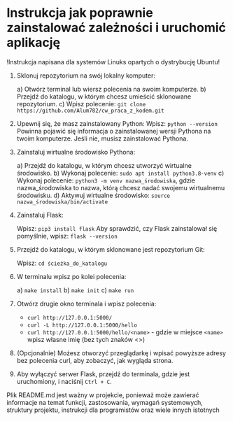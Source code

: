 # Instrukcja jak poprawnie zainstalować zależności i uruchomić aplikację

!Instrukcja napisana dla systemów Linuks opartych o dystrybucję Ubuntu!

1. Sklonuj repozytorium na swój lokalny komputer:

   a) Otwórz terminal lub wiersz polecenia na swoim komputerze.
   b) Przejdź do katalogu, w którym chcesz umieścić sklonowane repozytorium.
   c) Wpisz polecenie: `git clone https://github.com/Alum782/cw_praca_z_kodem.git`

2. Upewnij się, że masz zainstalowany Python:
   Wpisz: `python --version`
   Powinna pojawić się informacja o zainstalowanej wersji Pythona na twoim komputerze. Jeśli nie, musisz zainstalować Pythona.

3. Zainstaluj wirtualne środowisko Pythona:

   a) Przejdź do katalogu, w którym chcesz utworzyć wirtualne środowisko.
   b) Wykonaj polecenie: `sudo apt install python3.8-venv`
   c) Wykonaj polecenie: `python3 -m venv nazwa_środowiska`, gdzie nazwa_środowiska to nazwa, którą chcesz nadać swojemu wirtualnemu środowisku.
   d) Aktywuj wirtualne środowisko: `source nazwa_środowiska/bin/activate`

4. Zainstaluj Flask:

   Wpisz: `pip3 install flask`
   Aby sprawdzić, czy Flask zainstalował się pomyślnie, wpisz: `flask --version`

5. Przejdź do katalogu, w którym sklonowane jest repozytorium Git:

   Wpisz: `cd ścieżka_do_katalogu`

6. W terminalu wpisz po kolei polecenia:

   a) `make install`
   b) `make init`
   c) `make run`

7. Otwórz drugie okno terminala i wpisz polecenia:

   - `curl http://127.0.0.1:5000/`
   - `curl -L http://127.0.0.1:5000/hello`
   - `curl http://127.0.0.1:5000/hello/<name>` - gdzie w miejsce `<name>` wpisz własne imię (bez tych znaków <>)

8. (Opcjonalnie) Możesz otworzyć przeglądarkę i wpisać powyższe adresy bez polecenia curl, aby zobaczyć, jak wygląda strona.

9. Aby wyłączyć serwer Flask, przejdź do terminala, gdzie jest uruchomiony, i naciśnij `Ctrl + C`.

Plik README.md jest ważny w projekcie, ponieważ może zawierać informacje na temat funkcji, zastosowania, wymagań systemowych, struktury projektu, instrukcji dla programistów oraz wiele innych istotnych
